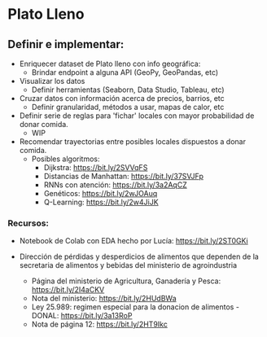 # Plato Lleno

## Definir e implementar:

* Enriquecer dataset de Plato lleno con info geográfica:
	* Brindar endpoint a alguna API (GeoPy, GeoPandas, etc)
* Visualizar los datos
	* Definir herramientas (Seaborn, Data Studio, Tableau, etc)
* Cruzar datos con información acerca de precios, barrios, etc
	* Definir granularidad, métodos a usar, mapas de calor, etc
* Definir serie de reglas para 'fichar' locales con mayor probabilidad de donar comida.
	* WIP
* Recomendar trayectorias entre posibles locales dispuestos a donar comida.
	* Posibles algoritmos: 
		* Dijkstra: https://bit.ly/2SVVqFS
		* Distancias de Manhattan: https://bit.ly/37SVJFp
		* RNNs con atención: https://bit.ly/3a2AqCZ
		* Genéticos: https://bit.ly/2wJOAuq
		* Q-Learning: https://bit.ly/2w4JiJK
	
### Recursos: 

* Notebook de Colab con EDA hecho por Lucía: https://bit.ly/2ST0GKi

* Dirección de pérdidas y desperdicios de alimentos que dependen de la secretaria de alimentos y bebidas del ministerio de agroindustria 
	* Página del ministerio de Agricultura, Ganadería y Pesca: https://bit.ly/2I4aCKV
	* Nota del ministerio: https://bit.ly/2HUdBWa
	* Ley 25.989: regimen especial para la donacion de alimentos - DONAL: https://bit.ly/3a13RoP
	* Nota de página 12: https://bit.ly/2HT9Ikc
